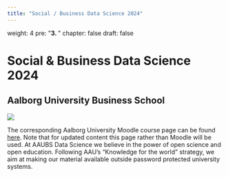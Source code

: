 ```yaml
---
title: "Social / Business Data Science 2024"
---
```

weight: 4
pre: "<b>3. </b>"
chapter: false
draft: false
# Social & Business Data Science 2024

## Aalborg University Business School

![](/ds24/images/viz-corgi-24-1.jpg)

The corresponding Aalborg University Moodle course page can be found [here](https://www.moodle.aau.dk/course/view.php?id=51744). Note that for updated content this page rather than Moodle will be used. At AAUBS Data Science we believe in the power of open science and open education. Following AAU’s “Knowledge for the world” strategy, we aim at making our material available outside password protected university systems.


<!---
{{% notice tip %}}stuff
{{% /notice %}}






{{% notice note %}}
Some important stuff
{{% /notice %}}
--->